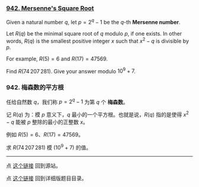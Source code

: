 ### [942. Mersenne's Square Root](https://projecteuler.net/problem=942)

Given a natural number $q$, let $p = 2^q - 1$ be the $q$-th **Mersenne number**.

Let $R(q)$ be the minimal square root of $q$ modulo $p$, if one exists. In other words, $R(q)$ is the smallest positive integer $x$ such that $x^2 - q$ is divisible by $p$.

For example, $R(5)=6$ and $R(17)=47569$.

Find $R(74\,207\,281)$. Give your answer modulo $10^9 + 7$.

### 942. 梅森数的平方根

任给自然数 $q$，我们称 $p  = 2^q - 1$ 为第 $q$ 个 **梅森数**。

记 $R(q)$ 为：模 $p$ 意义下，$q$ 最小的一个平方根。也就是说，$R(q)$ 指的是使得 $x^2 - q$ 能被 $p$ 整除的最小的正整数 $x$。

例如 $R(5)=6$、$R(17)=47569$。

求 $R(74\,207\,281)$ 模 $(10^9 + 7)$ 的值。

---

点 [这个链接](https://fsy-juruo.github.io/pe-chinese-translation/) 回到源站。

点 [这个链接](https://fsy-juruo.github.io/pe-chinese-translation/detailed_content_archives.html) 回到详细版题目目录。

